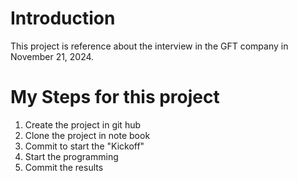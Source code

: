 # Introduction

This project is reference about the interview in the GFT company in November 21, 2024.

# My Steps for this project
1) Create the project in git hub
2) Clone the project in note book 
3) Commit to start the "Kickoff"
4) Start the programming
5) Commit the results